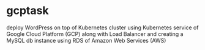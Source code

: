 # gcptask
deploy WordPress on top of Kubernetes cluster using Kubernetes service of Google Cloud Platform (GCP)  along with Load Balancer  and creating a MySQL db instance using RDS of Amazon Web Services (AWS)
